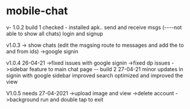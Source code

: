 # mobile-chat
v- 1.0.2 build 1
checked -
installed apk..
send and receive msgs (----not able to show all chats)
login and signup


v1.0.3
-> show chats (edit the msgsing route to messages and add the to and from ids)
->google signin

v1.0.4 26-04-21
->fixed issues with google signin
->fixed dp issues
->sidebar feature to main chat page
 -- build 2 27-04-21
 minor updates in signin with google
 sidebar improved
 search optimized and improved the view

V1.0.5 needs 27-04-2021
->upload image and view
->delete account
->background run and double tap to exit
